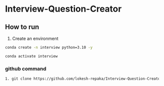 # Interview-Question-Creator


## How to run

1. Create an environment
```bash
conda create -n interview python=3.10 -y

conda activate interview
```

### github command
```bash
1. git clone https://github.com/lokesh-repaka/Interview-Question-Creator.git
```